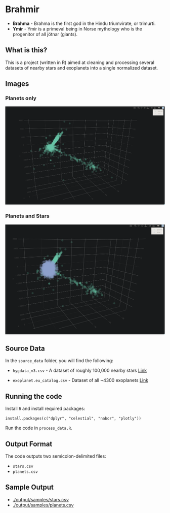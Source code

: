 # Brahmir

+ **Brahma** - Brahma is the first god in the Hindu triumvirate, or trimurti.
+ **Ymir** - Ymir is a primeval being in Norse mythology who is the progenitor of all jötnar (giants).

## What is this?

This is a project (written in R) aimed at cleaning and processing several
datasets of nearby stars and exoplanets into a single normalized dataset.

## Images

### Planets only

![Planets](images/planets.png)

### Planets and Stars

![Planets And Stars](images/planets_and_stars.png)

## Source Data

In the `source_data` folder, you will find the following:

+ `hygdata_v3.csv` - A dataset of roughly 100,000 nearby stars [Link](https://www.astronexus.com/hyg)

+ `exoplanet.eu_catalog.csv` - Dataset of all ~4300 exoplanets [Link](http://exoplanet.eu/catalog/)

## Running the code

Install `R` and install required packages:

```{r}
install.packages(c("dplyr", "celestial", "nabor", "plotly"))
```

Run the code in `process_data.R`.

## Output Format

The code outputs two semicolon-delimited files:

+ `stars.csv`
+ `planets.csv`

## Sample Output

+ [./output/samples/stars.csv](./output/samples/stars.csv)
+ [./output/samples/planets.csv](./output/samples/planets.csv)
